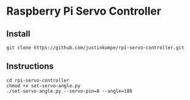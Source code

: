 # Raspberry Pi Servo Controller

## Install
```
git clone https://github.com/justinkumpe/rpi-servo-controller.git
```

## Instructions
```
cd rpi-servo-controller
chmod +x set-servo-angle.py
./set-servo-angle.py --servo-pin=8 --angle=180
```